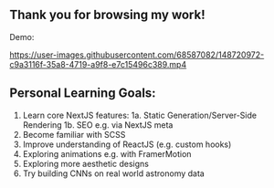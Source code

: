 ## Thank you for browsing my work!

Demo:  

https://user-images.githubusercontent.com/68587082/148720972-c9a3116f-35a8-4719-a9f8-e7c15496c389.mp4



## Personal Learning Goals:
1. Learn core NextJS features:
  1a. Static Generation/Server-Side Rendering
  1b. SEO e.g. via NextJS meta
2. Become familiar with SCSS
3. Improve understanding of ReactJS (e.g. custom hooks)
4. Exploring animations e.g. with FramerMotion
5. Exploring more aesthetic designs
6. Try building CNNs on real world astronomy data
